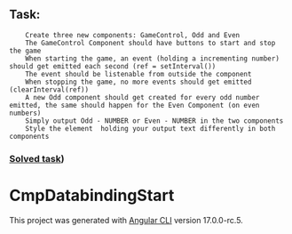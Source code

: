 ## Task: 
        Create three new components: GameControl, Odd and Even
        The GameControl Component should have buttons to start and stop the game
        When starting the game, an event (holding a incrementing number) should get emitted each second (ref = setInterval())
        The event should be listenable from outside the component
        When stopping the game, no more events should get emitted (clearInterval(ref))
        A new Odd component should get created for every odd number emitted, the same should happen for the Even Component (on even numbers)
        Simply output Odd - NUMBER or Even - NUMBER in the two components
        Style the element  holding your output text differently in both components

### [Solved task](https://ubiquitous-blini-fdbbb3.netlify.app))


# CmpDatabindingStart

This project was generated with [Angular CLI](https://github.com/angular/angular-cli) version 17.0.0-rc.5.

